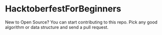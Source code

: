 # HacktoberfestForBeginners
New to Open Source? You can start contributing to this repo. 
Pick any good algorithm or data structure and send a pull request. 
